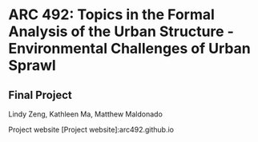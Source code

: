 # ARC 492: Topics in the Formal Analysis of the Urban Structure - Environmental Challenges of Urban Sprawl
## Final Project
Lindy Zeng, Kathleen Ma, Matthew Maldonado

Project website
[Project website]:arc492.github.io
